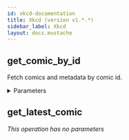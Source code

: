 ```yaml
---
id: xkcd-documentation
title: Xkcd (version v1.*.*)
sidebar_label: Xkcd
layout: docs.mustache
---
```


## get_comic_by_id

Fetch comics and metadata  by comic id.


<details><summary>Parameters</summary>

### comicId (required)

**Type:** number

</details>

## get_latest_comic



*This operation has no parameters*

